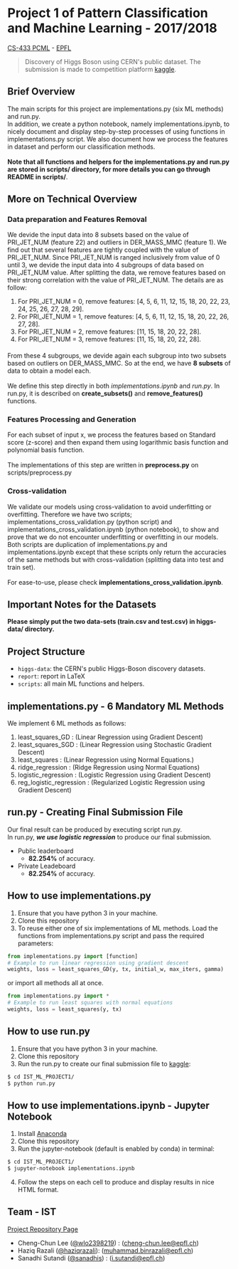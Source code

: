 # Project 1 of Pattern Classification and Machine Learning - 2017/2018

[CS-433 PCML](http://isa.epfl.ch/imoniteur_ISAP/!itffichecours.htm?ww_i_matiere=2217650315&ww_x_anneeAcad=2017-2018&ww_i_section=249847&ww_i_niveau=&ww_c_langue=en) - [EPFL](http://epfl.ch)

> Discovery of Higgs Boson using CERN's public dataset. The submission is made to competition platform [kaggle](https://www.kaggle.com/c/epfml-higgs).

## Brief Overview
The main scripts for this project are implementations.py (six ML methods) and run.py. 
<br />In addition, we create a python notebook, namely implementations.ipynb, to nicely document and display step-by-step processes of using functions in implementations.py script. We also document how we process the features in dataset and perform our classification methods.
<br /><br />
**Note that all functions and helpers for the implementations.py and run.py are stored in scripts/ directory, for more details you can go through README in scripts/**.

## More on Technical Overview
### Data preparation and Features Removal
We devide the input data into 8 subsets based on the value of PRI_JET_NUM (feature 22) and outliers in DER_MASS_MMC (feature 1). We find out that several features are tightly coupled with the value of PRI_JET_NUM. Since PRI_JET_NUM is ranged inclusively from value of 0 until 3, we devide the input data into 4 subgroups of data based on PRI_JET_NUM value. After splitting the data, we remove features based on their strong correlation with the value of PRI_JET_NUM. The details are as follow:
1. For PRI_JET_NUM = 0, remove features: [4, 5, 6, 11, 12, 15, 18, 20, 22, 23, 24, 25, 26, 27, 28, 29].
2. For PRI_JET_NUM = 1, remove features: [4, 5, 6, 11, 12, 15, 18, 20, 22, 26, 27, 28].
3. For PRI_JET_NUM = 2, remove features: [11, 15, 18, 20, 22, 28].
4. For PRI_JET_NUM = 3, remove features: [11, 15, 18, 20, 22, 28].
####
From these 4 subgroups, we devide again each subgroup into two subsets based on outliers on DER_MASS_MMC.
So at the end, we have **8 subsets** of data to obtain a model each.
<br /><br />We define this step directly in both *implementations.ipynb* and *run.py*. In run.py, it is described on **create_subsets()** and **remove_features()** functions.

### Features Processing and Generation
For each subset of input x, we process the features based on Standard score (z-score) and then expand them using logarithmic basis function and polynomial basis function. 
<br /><br />The implementations of this step are written in **preprocess.py** on scripts/preprocess.py

### Cross-validation
We validate our models using cross-validation to avoid underfitting or overfitting. Therefore we have two scripts; implementations_cross_validation.py (python script) and implementations_cross_validation.ipynb (python notebook), to show and prove that we do not encounter underfitting or overfitting in our models. Both scripts are duplication of implementations.py and implementations.ipynb except that these scripts only return the accuracies of the same methods but with cross-validation (splitting data into test and train set). 
<br /><br />For ease-to-use, please check **implementations_cross_validation.ipynb**.

## Important Notes for the Datasets
**Please simply put the two data-sets (train.csv and test.csv) in higgs-data/ directory.**

## Project Structure
- `higgs-data`: the CERN's public Higgs-Boson discovery datasets.
- `report`: report in LaTeX
- `scripts`: all main ML functions and helpers.

## implementations.py - 6 Mandatory ML Methods  
We implement 6 ML methods as follows:
1. least_squares_GD : (Linear Regression using Gradient Descent)
2. least_squares_SGD : (Linear Regression using Stochastic Gradient Descent)
3. least_squares : (Linear Regression using Normal Equations.)
4. ridge_regression : (Ridge Regression using Normal Equations)
5. logistic_regression : (Logistic Regression using Gradient Descent)
6. reg_logistic_regression : (Regularized Logistic Regression using Gradient Descent)

## run.py - Creating Final Submission File  
Our final result can be produced by executing script run.py.
<br />In run.py, **_we use logistic regression_** to produce our final submission.

* Public leaderboard
  - **82.254%** of accuracy.
* Private Leadeboard
  - **82.254%** of accuracy.

## How to use implementations.py

1. Ensure that you have python 3 in your machine.
2. Clone this repository
3. To reuse either one of six implementations of ML methods. Load the functions from implementations.py script and pass the required parameters:

  ```python
  from implementations.py import [function]
  # Example to run linear regression using gradient descent
  weights, loss = least_squares_GD(y, tx, initial_w, max_iters, gamma)
  ```

  or import all methods all at once.
  ```python
  from implementations.py import *
  # Example to run least squares with normal equations
  weights, loss = least_squares(y, tx)
  ```

## How to use run.py

1. Ensure that you have python 3 in your machine.
2. Clone this repository
3. Run the run.py to create our final submission file to [kaggle](https://www.kaggle.com/c/epfml-higgs/leaderboard):

  ```bash
  $ cd IST_ML_PROJECT1/
  $ python run.py
  ```

## How to use implementations.ipynb - Jupyter Notebook

1. Install [Anaconda](https://www.continuum.io/downloads)
2. Clone this repository
3. Run the jupyter-notebook (default is enabled by conda) in terminal:

  ```bash
  $ cd IST_ML_PROJECT1/
  $ jupyter-notebook implementations.ipynb
  ```

4. Follow the steps on each cell to produce and display results in nice HTML format.

## Team - IST
[Project Repository Page](https://github.com/sanadhis/IST_ML_Project1)
- Cheng-Chun Lee ([@wlo2398219](https://github.com/wlo2398219)) : (cheng-chun.lee@epfl.ch)
- Haziq Razali ([@haziqrazali](https://github.com/haziqrazali)): (muhammad.binrazali@epfl.ch)
- Sanadhi Sutandi ([@sanadhis](https://github.com/sanadhis)) : (i.sutandi@epfl.ch)